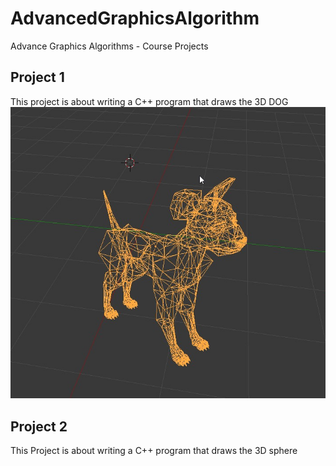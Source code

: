 # AdvancedGraphicsAlgorithm
Advance Graphics Algorithms - Course Projects

## Project 1
This project is about writing a C++ program that draws the 3D DOG
![Dog](https://github.com/ashishT1712/AdvancedGraphicsAlgorithm/blob/master/Ashish_Tiwari_proj1/Dog.png)

## Project 2
This Project is about writing a C++ program that draws the 3D sphere

